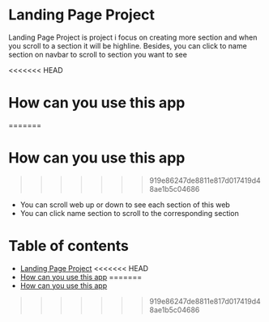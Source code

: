 # Landing Page Project
Landing Page Project is project i focus on creating more section and when you scroll to a section it will be highline. Besides, you can click to name section on navbar to scroll to section you want to see


<<<<<<< HEAD
# How can you use this app
=======
# How can you use this app
>>>>>>> 919e86247de8811e817d017419d48ae1b5c04686
* You can scroll web up or down to see each section of this web
* You can click name section to scroll to the corresponding section
# Table of contents
* [Landing Page Project](#landing-page-project)
<<<<<<< HEAD
* [How can you use this app](#how-can-you-use-this-app)
=======
* [How can you use this app](#how-can-you-use-this-app)
>>>>>>> 919e86247de8811e817d017419d48ae1b5c04686
